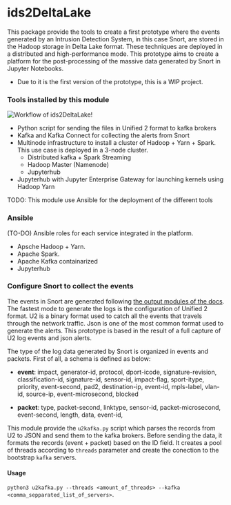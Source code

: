 # ids2DeltaLake

This package provide the tools to create a first prototype where the events generated by an Intrusion Detection System, in this case Snort, are stored in the Hadoop storage in Delta Lake format. These techniques are deployed in a distributed and high-performance mode. This prototype aims to create a platform for the post-processing of the massive data generated by Snort in Jupyter Notebooks.

* Due to it is the first version of the prototype, this is a WIP project.

### Tools installed by this module

![Workflow of ids2DeltaLake!](/assets/images/workflow.jpg "ids2DeltaLake")

* Python script for sending the files in Unified 2 format to kafka brokers
* Kafka and Kafka Connect for collecting the alerts from Snort
* Multinode infrastructure to install a cluster of Hadoop + Yarn + Spark. This use case is deployed in a 3-node cluster.
  - Distributed kafka + Spark Streaming
  - Hadoop Master (Namenode)
  - Jupyterhub 
* Jupyterhub with Jupyter Enterprise Gateway for launching kernels using Hadoop Yarn

TODO: This module use Ansible for the deployment of the different tools

### Ansible 

(TO-DO) Ansible roles for each service integrated in the platform. 
- Apsche Hadoop + Yarn.
- Apache Spark.
- Apache Kafka containarized
- Jupyterhub

### Configure Snort to collect the events

The events in Snort are generated following [the output modules of the docs](http://manual-snort-org.s3-website-us-east-1.amazonaws.com/node21.html). The fastest mode to generate the logs is the configuration of Unified 2 format. U2 is a binary format used to catch all the events that travels through the network traffic. Json is one of the most common format used to generate the alerts. This prototype is based in the result of a full capture of U2 log events and json alerts.  

The type of the log data generated by Snort is organized in events and packets. First of all, a schema is defined as below:

* **event**: impact, generator-id, protocol, dport-icode, signature-revision, classification-id, signature-id, sensor-id, impact-flag, sport-itype, priority, event-second, pad2, destination-ip, event-id, mpls-label, vlan-id, source-ip, event-microsecond, blocked

* **packet**: type, packet-second, linktype, sensor-id, packet-microsecond, event-second, length, data, event-id,

This module provide the `u2kafka.py` script which parses the records from U2 to JSON and send them to the kafka brokers. Before sending the data, it formats the records (event + packet) based on the ID field. It creates a pool of threads according to `threads` parameter and create the conection to the bootstrap `kafka` servers.

#### Usage

`python3 u2kafka.py --threads <amount_of_threads> --kafka  <comma_sepparated_list_of_servers>`.



